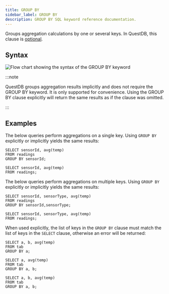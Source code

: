 ```yaml
---
title: GROUP BY
sidebar_label: GROUP BY
description: GROUP BY SQL keyword reference documentation.
---
```


Groups aggregation calculations by one or several keys. In QuestDB, this clause
is [optional](/docs/concept/sql-extensions/#optionality-of-group-by/).

## Syntax

![Flow chart showing the syntax of the GROUP BY keyword](/img/docs/diagrams/groupBy.svg)

:::note

QuestDB groups aggregation results implicitly and does not require the GROUP BY
keyword. It is only supported for convenience. Using the GROUP BY clause
explicitly will return the same results as if the clause was omitted.

:::

## Examples

The below queries perform aggregations on a single key. Using `GROUP BY`
explicitly or implicitly yields the same results:

```questdb-sql title="Single key aggregation, explicit GROUP BY"
SELECT sensorId, avg(temp)
FROM readings
GROUP BY sensorId;
```

```questdb-sql title="Single key aggregation, implicit GROUP BY"
SELECT sensorId, avg(temp)
FROM readings;
```

The below queries perform aggregations on multiple keys. Using `GROUP BY`
explicitly or implicitly yields the same results:

```questdb-sql title="Multiple key aggregation, explicit GROUP BY"
SELECT sensorId, sensorType, avg(temp)
FROM readings
GROUP BY sensorId,sensorType;
```

```questdb-sql title="Multiple key aggregation, implicit GROUP BY"
SELECT sensorId, sensorType, avg(temp)
FROM readings;
```

When used explicitly, the list of keys in the `GROUP BY` clause must match the
list of keys in the `SELECT` clause, otherwise an error will be returned:

```questdb-sql title="Error - Column b is missing in the GROUP BY clause"
SELECT a, b, avg(temp)
FROM tab
GROUP BY a;
```

```questdb-sql title="Error - Column b is missing in the SELECT clause"
SELECT a, avg(temp)
FROM tab
GROUP BY a, b;
```

```questdb-sql title="Success - Columns match"
SELECT a, b, avg(temp)
FROM tab
GROUP BY a, b;
```
